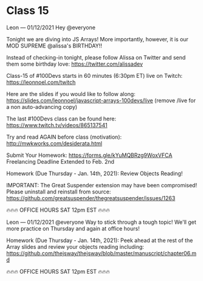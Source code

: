 # Class 15

Leon — 01/12/2021
Hey @everyone 

Tonight we are diving into JS Arrays! More importantly, however, it is our MOD SUPREME @alissa's BIRTHDAY!! 

Instead of checking-in tonight, please follow Alissa on Twitter and send them some birthday love: https://twitter.com/alissadev 

Class-15 of #100Devs starts in 60 minutes (6:30pm ET) live on Twitch: https://leonnoel.com/twitch

Here are the slides if you would like to follow along: https://slides.com/leonnoel/javascript-arrays-100devs/live (remove /live for a non auto-advancing  copy)

The last #100Devs class can be found here: https://www.twitch.tv/videos/865137541

Try and read AGAIN before class (motivation): http://mwkworks.com/desiderata.html

Submit Your Homework:
https://forms.gle/kYuMQBRzg9WoxVFCA 
Freelancing Deadline Extended to Feb. 2nd 

Homework (Due Thursday - Jan. 14th, 2021):
Review Objects Reading!

IMPORTANT: The Great Suspender extension may have been compromised! Please uninstall and reinstall from source: https://github.com/greatsuspender/thegreatsuspender/issues/1263

🔥🔥🔥  OFFICE HOURS SAT 12pm EST  🔥🔥🔥




Leon — 01/12/2021
@everyone Way to stick through a tough topic! We'll get more practice on Thursday and again at office hours! 

Homework (Due Thursday - Jan. 14th, 2021):
Peek ahead at the rest of the Array slides and review your objects reading including: https://github.com/thejsway/thejsway/blob/master/manuscript/chapter06.md

🔥🔥🔥  OFFICE HOURS SAT 12pm EST  🔥🔥🔥


